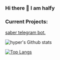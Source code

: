 ### Hi there 👋 I am halfy


  ### Current Projects: 
<a href="https://github.com/hyper-ub/saber"> saber telegram bot.</a>

![hyper's Github stats](https://github-readme-stats.vercel.app/api?username=hyper-ub&show_icons=true&theme=dacula)

[![Top Langs](https://github-readme-stats.vercel.app/api/top-langs/?username=hyper-ub&hide=dockerfile)](https://github.com/hyper-ub)


